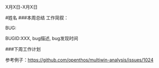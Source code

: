 
X月X日-X月X日

#姓名
###本周总结
工作简叙：


BUG:
 
 BUGID:XXX, bug描述, bug发现时间
 
###下周工作计划

参考例子：https://github.com/openthos/multiwin-analysis/issues/1024

